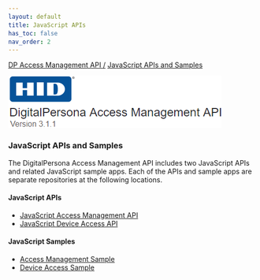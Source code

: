 ```yaml
---
layout: default
title: JavaScript APIs
has_toc: false
nav_order: 2
---
```

[DP Access Management API /](https://lenhodgeman.github.io/DP-Access-Management-API/) [JavaScript APIs and Samples](https://lenhodgeman.github.io/DP-Access-Management-API/docs/javascript-apis.html)  

![](assets/HID-logo.png)  
### JavaScript APIs and Samples

The DigitalPersona Access Management API includes two JavaScript APIs and related JavaScript sample apps. Each of the APIs and sample apps are separate repositories at the following locations.

#### JavaScript APIs

- [JavaScript Access Management API](https://lenhodgeman.github.io/access-management.js/)  
- [JavaScript Device Access API](https://lenhodgeman.github.io/device-access.js)  

#### JavaScript Samples  

- [Access Management Sample]()  
- [Device Access Sample]()  
